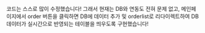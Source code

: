 코드는 스스로 많이 수정했습니다!
그래서 현재는 DB와 연동도 전혀 문제 없고, 메인페이지에서 order 버튼을 클릭하면 DB에 데이터 추가 및 orderlist로 리다이렉트하여 DB 데이터가 실시간으로 반영되는 테이블을 띄우도록 구현했습니다!
